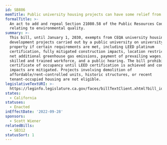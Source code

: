 ```yaml
---
id: SB886
memTitle: Public university housing projects can have some relief from CEQA
formalTitle: >-
  An act to add and repeal Section 21080.58 of the Public Resources Code,
  relating to environmental quality.
summary: >-
  This bill, until January 1, 2030, exempts from CEQA university housing
  development projects carried out by a public university on university-owned
  property if certain requirements are met, including LEED platinum
  certification, fully mitigated construction impacts, location restrictions, no
  net additional greenhouse gas emissions, payment of prevailing wages, use of a
  skilled and trained workforce, and a public hearing. The bill prohibits a
  certificate of occupancy until LEED certification is achieved and construction
  impacts are mitigated. Projects involving demolition of
  affordable/rent-controlled units, historic structures, or recent
  tenant-occupied housing are not eligible.
legislativeTextURI: >-
  https://leginfo.legislature.ca.gov/faces/billTextClient.xhtml?bill_id=202120220SB886
states:
  - California
statuses:
  - Enacted
inEffectDate: '2022-09-28'
sponsors:
  - Scott Wiener
relatedBills:
  - SB312
statusSort: 1
---
```

